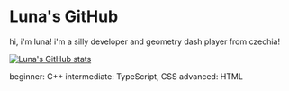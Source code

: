 # Luna's GitHub
hi, i'm luna!
i'm a silly developer and geometry dash player from czechia!

[![Luna's GitHub stats](https://github-readme-stats.vercel.app/api?username=calamitywoah)](https://github.com/anuraghazra/github-readme-stats)

beginner: C++
intermediate: TypeScript, CSS
advanced: HTML
